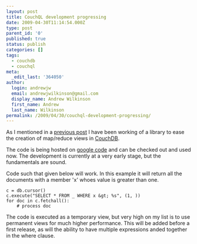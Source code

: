 ```yaml
---
layout: post
title: CouchQL development progressing
date: 2009-04-30T11:14:54.000Z
type: post
parent_id: '0'
published: true
status: publish
categories: []
tags:
  - couchdb
  - couchql
meta:
  _edit_last: '364050'
author:
  login: andrewjw
  email: andrewjwilkinson@gmail.com
  display_name: Andrew Wilkinson
  first_name: Andrew
  last_name: Wilkinson
permalink: /2009/04/30/couchql-development-progressing/
---
```

As I mentioned in a <a href="http://www.theandrewwilkinson.com/2009/04/16/introducing-couchql/">previous post</a> I have been working of a library to ease the creation of map/reduce views in <a href="http://code.google.com/p/couchdb-python/">CouchDB</a>.

The code is being hosted on <a href="http://code.google.com/p/couchql/">google code</a> and can be checked out and used now. The development is currently at a very early stage, but the fundamentals are sound.

Code such that given below will work. In this example it will return all the documents with a member 'x' whoes value is greater than one.

    c = db.cursor()
    c.execute("SELECT * FROM _ WHERE x &gt; %s", (1, ))
    for doc in c.fetchall():
        # process doc

The code is executed as a temporary view, but very high on my list is to use permanent views for much higher performance. This will be added before a first release, as will the ability to have multiple expressions anded together in the where clause.
